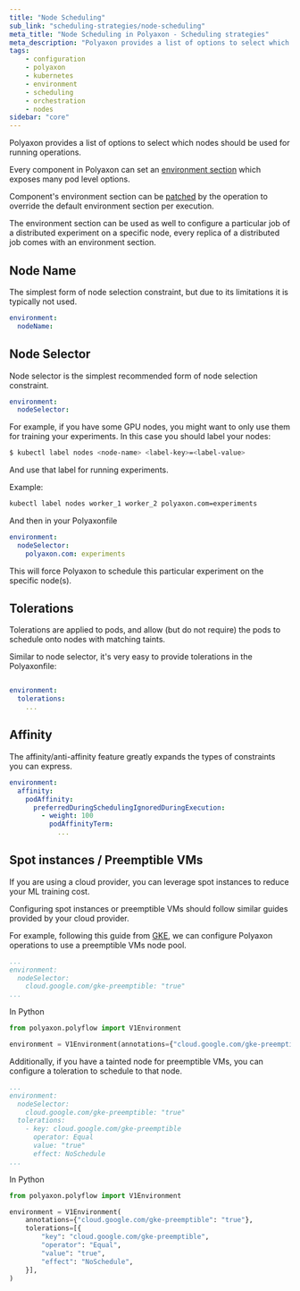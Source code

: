 ```yaml
---
title: "Node Scheduling"
sub_link: "scheduling-strategies/node-scheduling"
meta_title: "Node Scheduling in Polyaxon - Scheduling strategies"
meta_description: "Polyaxon provides a list of options to select which nodes should be used for a specific operations."
tags:
    - configuration
    - polyaxon
    - kubernetes
    - environment
    - scheduling
    - orchestration
    - nodes
sidebar: "core"
---
```


Polyaxon provides a list of options to select which nodes should be used for running operations.

Every component in Polyaxon can set an [environment section](/docs/core/specification/environment/)
which exposes many pod level options.

Component's environment section can be [patched](/docs/core/specification/operation/#runPatch)
by the operation to override the default environment section per execution.

The environment section can be used as well to configure a particular job of a distributed experiment on a specific node,
every replica of a distributed job comes with an environment section.

## Node Name

The simplest form of node selection constraint, but due to its limitations it is typically not used.

```yaml
environment:
  nodeName:
```

## Node Selector

Node selector is the simplest recommended form of node selection constraint.

```yaml
environment:
  nodeSelector:
```

For example, if you have some GPU nodes, you might want to only use them for training your experiments.
In this case you should label your nodes:

```bash
$ kubectl label nodes <node-name> <label-key>=<label-value>
```

And use that label for running experiments.

Example:

```bash
kubectl label nodes worker_1 worker_2 polyaxon.com=experiments
```

And then in your Polyaxonfile

```yaml
environment:
  nodeSelector:
    polyaxon.com: experiments
```

This will force Polyaxon to schedule this particular experiment on the specific node(s).

## Tolerations

Tolerations are applied to pods, and allow (but do not require) the pods to schedule onto nodes with matching taints.

Similar to node selector, it's very easy to provide tolerations in the Polyaxonfile:


```yaml

environment:
  tolerations:
    ...
```

## Affinity

The affinity/anti-affinity feature greatly expands the types of constraints you can express.

```yaml
environment:
  affinity:
    podAffinity:
      preferredDuringSchedulingIgnoredDuringExecution:
        - weight: 100
          podAffinityTerm:
            ...
```

## Spot instances / Preemptible VMs

If you are using a cloud provider, you can leverage spot instances to reduce your ML training cost.

Configuring spot instances or preemptible VMs should follow similar guides provided by your cloud provider.

For example, following this guide from [GKE](https://cloud.google.com/kubernetes-engine/docs/how-to/preemptible-vms),
we can configure Polyaxon operations to use a preemptible VMs node pool.

```yaml
...
environment:
  nodeSelector:
    cloud.google.com/gke-preemptible: "true"
...
```

In Python

```python
from polyaxon.polyflow import V1Environment

environment = V1Environment(annotations={"cloud.google.com/gke-preemptible": "true"})
```

Additionally, if you have a tainted node for preemptible VMs, you can configure a toleration to schedule to that node.

```yaml
...
environment:
  nodeSelector:
    cloud.google.com/gke-preemptible: "true"
  tolerations:
    - key: cloud.google.com/gke-preemptible
      operator: Equal
      value: "true"
      effect: NoSchedule
...
```
In Python

```python
from polyaxon.polyflow import V1Environment

environment = V1Environment(
    annotations={"cloud.google.com/gke-preemptible": "true"},
    tolerations=[{
        "key": "cloud.google.com/gke-preemptible",
        "operator": "Equal",
        "value": "true",
        "effect": "NoSchedule",
    }],
)
```
